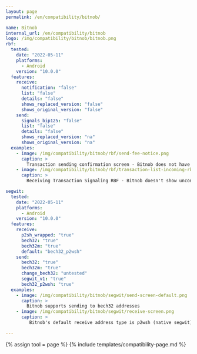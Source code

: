 ```yaml
---
layout: page
permalink: /en/compatibility/bitnob/

name: Bitnob
internal_url: /en/compatibility/bitnob
logo: /img/compatibility/bitnob/bitnob.png
rbf:
  tested:
    date: "2022-05-11"
    platforms:
      - Android
    version: "10.0.0"
  features:
    receive:
      notification: "false"
      list: "false"
      details: "false"
      shows_replaced_version: "false"
      shows_original_version: "false"
    send:
      signals_bip125: "false"
      list: "false"
      details: "false"
      shows_replaced_version: "na"
      shows_original_version: "na"
  examples:
    - image: /img/compatibility/bitnob/rbf/send-fee-notice.png
      caption: >
        Transaction sending confirmation screen - Bitnob does not have an option to enable RBF when sending transactions.
    - image: /img/compatibility/bitnob/rbf/transaction-list-incoming-rbf.png
      caption: >
        Receiving Transaction Signaling RBF - Bitnob doesn't show unconfirmed transactions signaling RBF.

segwit:
  tested:
    date: "2022-05-11"
    platforms:
      - Android
    version: "10.0.0"
  features:
    receive:
      p2sh_wrapped: "true"
      bech32: "true"
      bech32m: "true"
      default: "bech32_p2wsh"
    send:
      bech32: "true"
      bech32m: "true"
      change_bech32: "untested"
      segwit_v1: "true"
      bech32_p2wsh: "true"
  examples:
    - image: /img/compatibility/bitnob/segwit/send-screen-default.png
      caption: >
        Bitnob supports sending to bech32 addresses
    - image: /img/compatibility/bitnob/segwit/receive-screen.png
      caption: >
         Bitnob's default receive address type is p2wsh (native segwit)

---
```


<!-- BitNob -->

{% assign tool = page %}
{% include templates/compatibility-page.md %}
